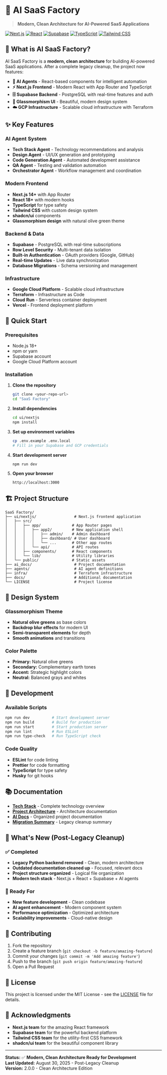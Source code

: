 # 🚀 AI SaaS Factory

> **Modern, Clean Architecture for AI-Powered SaaS Applications**

[![Next.js](https://img.shields.io/badge/Next.js-14+-black?style=for-the-badge&logo=next.js)](https://nextjs.org/)
[![React](https://img.shields.io/badge/React-18+-blue?style=for-the-badge&logo=react)](https://reactjs.org/)
[![Supabase](https://img.shields.io/badge/Supabase-Latest-green?style=for-the-badge&logo=supabase)](https://supabase.com/)
[![TypeScript](https://img.shields.io/badge/TypeScript-5+-blue?style=for-the-badge&logo=typescript)](https://www.typescriptlang.org/)
[![Tailwind CSS](https://img.shields.io/badge/Tailwind-3+-38B2AC?style=for-the-badge&logo=tailwind-css)](https://tailwindcss.com/)

## 🎯 **What is AI SaaS Factory?**

AI SaaS Factory is a **modern, clean architecture** for building AI-powered SaaS applications. After a complete legacy cleanup, the project now features:

- **🤖 AI Agents** - React-based components for intelligent automation
- **⚡ Next.js Frontend** - Modern React with App Router and TypeScript
- **🗄️ Supabase Backend** - PostgreSQL with real-time features and auth
- **🎨 Glassmorphism UI** - Beautiful, modern design system
- **☁️ GCP Infrastructure** - Scalable cloud infrastructure with Terraform

## ✨ **Key Features**

### **AI Agent System**
- **Tech Stack Agent** - Technology recommendations and analysis
- **Design Agent** - UI/UX generation and prototyping
- **Code Generation Agent** - Automated development assistance
- **QA Agent** - Testing and validation automation
- **Orchestrator Agent** - Workflow management and coordination

### **Modern Frontend**
- **Next.js 14+** with App Router
- **React 18+** with modern hooks
- **TypeScript** for type safety
- **Tailwind CSS** with custom design system
- **shadcn/ui** components
- **Glassmorphism design** with natural olive green theme

### **Backend & Data**
- **Supabase** - PostgreSQL with real-time subscriptions
- **Row Level Security** - Multi-tenant data isolation
- **Built-in Authentication** - OAuth providers (Google, GitHub)
- **Real-time Updates** - Live data synchronization
- **Database Migrations** - Schema versioning and management

### **Infrastructure**
- **Google Cloud Platform** - Scalable cloud infrastructure
- **Terraform** - Infrastructure as Code
- **Cloud Run** - Serverless container deployment
- **Vercel** - Frontend deployment platform

## 🚀 **Quick Start**

### **Prerequisites**
- Node.js 18+ 
- npm or yarn
- Supabase account
- Google Cloud Platform account

### **Installation**

1. **Clone the repository**
   ```bash
   git clone <your-repo-url>
   cd "SaaS Factory"
   ```

2. **Install dependencies**
   ```bash
   cd ui/nextjs
   npm install
   ```

3. **Set up environment variables**
   ```bash
   cp .env.example .env.local
   # Fill in your Supabase and GCP credentials
   ```

4. **Start development server**
   ```bash
   npm run dev
   ```

5. **Open your browser**
   ```
   http://localhost:3000
   ```

## 🏗️ **Project Structure**

```
SaaS Factory/
├── ui/nextjs/                 # Next.js frontend application
│   ├── src/
│   │   ├── app/              # App Router pages
│   │   │   ├── app2/         # New application shell
│   │   │   │   ├── admin/    # Admin dashboard
│   │   │   │   ├── dashboard/ # User dashboard
│   │   │   │   └── ...       # Other app routes
│   │   │   └── api/          # API routes
│   │   ├── components/       # React components
│   │   └── lib/              # Utility libraries
│   └── public/               # Static assets
├── ai_docs/                   # Project documentation
├── agents/                    # AI agent definitions
├── infra/                     # Terraform infrastructure
├── docs/                      # Additional documentation
└── LICENSE                    # Project license
```

## 🎨 **Design System**

### **Glassmorphism Theme**
- **Natural olive greens** as base colors
- **Backdrop blur effects** for modern UI
- **Semi-transparent elements** for depth
- **Smooth animations** and transitions

### **Color Palette**
- **Primary:** Natural olive greens
- **Secondary:** Complementary earth tones
- **Accent:** Strategic highlight colors
- **Neutral:** Balanced grays and whites

## 🔧 **Development**

### **Available Scripts**
```bash
npm run dev          # Start development server
npm run build        # Build for production
npm run start        # Start production server
npm run lint         # Run ESLint
npm run type-check   # Run TypeScript check
```

### **Code Quality**
- **ESLint** for code linting
- **Prettier** for code formatting
- **TypeScript** for type safety
- **Husky** for git hooks

## 📚 **Documentation**

- **[Tech Stack](./Tech_Stack.md)** - Complete technology overview
- **[Project Architecture](./PROJECT_ARCHITECTURE_MAPPING.md)** - Architecture documentation
- **[AI Docs](./ai_docs/)** - Organized project documentation
- **[Migration Summary](./ai_docs/PROJECT_STRUCTURE_EXTRACTION_SUMMARY.md)** - Legacy cleanup summary

## 🌟 **What's New (Post-Legacy Cleanup)**

### **✅ Completed**
- **Legacy Python backend removed** - Clean, modern architecture
- **Outdated documentation cleaned up** - Focused, relevant docs
- **Project structure organized** - Logical file organization
- **Modern tech stack** - Next.js + React + Supabase + AI agents

### **🚀 Ready For**
- **New feature development** - Clean codebase
- **AI agent enhancement** - Modern component system
- **Performance optimization** - Optimized architecture
- **Scalability improvements** - Cloud-native design

## 🤝 **Contributing**

1. Fork the repository
2. Create a feature branch (`git checkout -b feature/amazing-feature`)
3. Commit your changes (`git commit -m 'Add amazing feature'`)
4. Push to the branch (`git push origin feature/amazing-feature`)
5. Open a Pull Request

## 📄 **License**

This project is licensed under the MIT License - see the [LICENSE](LICENSE) file for details.

## 🙏 **Acknowledgments**

- **Next.js team** for the amazing React framework
- **Supabase team** for the powerful backend platform
- **Tailwind CSS team** for the utility-first CSS framework
- **shadcn/ui team** for the beautiful component library

---

**Status:** ✅ **Modern, Clean Architecture Ready for Development**  
**Last Updated:** August 30, 2025 - Post-Legacy Cleanup  
**Version:** 2.0.0 - Clean Architecture Edition 